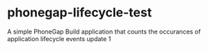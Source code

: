 phonegap-lifecycle-test
=======================
 A simple PhoneGap Build application that counts the occurances of application lifecycle events 
update 1
